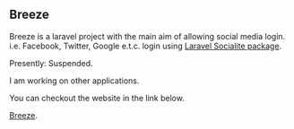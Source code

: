
## Breeze


Breeze is a laravel project with the main aim of allowing social media login. i.e. Facebook, Twitter, Google e.t.c. login using [Laravel Socialite package](https://laravel.com/docs/8.x/socialite).

Presently: Suspended.

I am working on other applications.

You can checkout the website in the link below.

[Breeze](http://lara-breeze.herokuapp.com/login).


